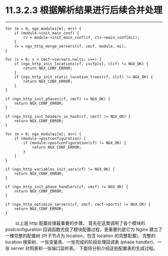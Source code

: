 # 11.3.2.3 根据解析结果进行后续合并处理
***

    for (m = 0; ngx_modules[m]; m++) {
        if (module->init_main_conf) {
            rv = module->init_main_conf(cf, ctx->main_conf[mi]);
        }
        rv = ngx_http_merge_servers(cf, cmcf, module, mi);
    }

    for (s = 0; s < cmcf->servers.nelts; s++) {
        if (ngx_http_init_locations(cf, cscfp[s], clcf) != NGX_OK) {
            return NGX_CONF_ERROR;
        }
        if (ngx_http_init_static_location_trees(cf, clcf) != NGX_OK) {
            return NGX_CONF_ERROR;
        }
    }

    if (ngx_http_init_phases(cf, cmcf) != NGX_OK) {
        return NGX_CONF_ERROR;
    }

    if (ngx_http_init_headers_in_hash(cf, cmcf) != NGX_OK) {
        return NGX_CONF_ERROR;
    }

    for (m = 0; ngx_modules[m]; m++) {
        if (module->postconfiguration) {
            if (module->postconfiguration(cf) != NGX_OK) {
                return NGX_CONF_ERROR;
            }
        }
    }

    if (ngx_http_variables_init_vars(cf) != NGX_OK) {
        return NGX_CONF_ERROR;
    }

    if (ngx_http_init_phase_handlers(cf, cmcf) != NGX_OK) {
        return NGX_CONF_ERROR;
    }

    if (ngx_http_optimize_servers(cf, cmcf, cmcf->ports) != NGX_OK) {
        return NGX_CONF_ERROR;
    }

&emsp;&emsp;
以上是 http 配置处理最重要的步骤。
首先在这里调用了各个模块的 postconfiguration 回调函数完成了模块配置过程，更重要的是它为 Nginx 建立了一棵完整的配置树 (叶子节点为 location，包含 location 的完整配置)、完整的 location 搜索树、一张变量表、一张完成的阶段处理回调表 (phase handler)、一张 server 对照表和一张端口监听表。
下面将分别介绍这些配置表的生成过程。